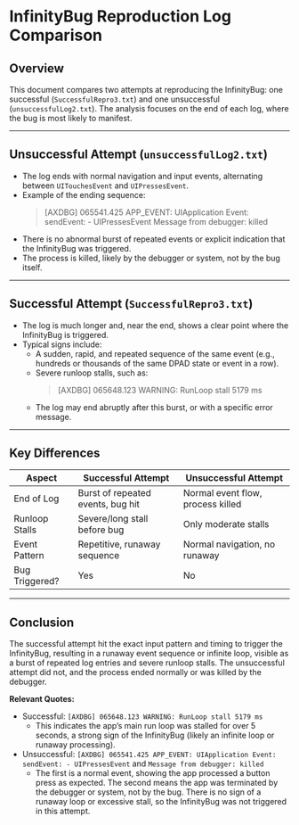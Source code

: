 # InfinityBug Reproduction Log Comparison

## Overview
This document compares two attempts at reproducing the InfinityBug: one successful (`SuccessfulRepro3.txt`) and one unsuccessful (`unsuccessfulLog2.txt`). The analysis focuses on the end of each log, where the bug is most likely to manifest.

---

## Unsuccessful Attempt (`unsuccessfulLog2.txt`)
- The log ends with normal navigation and input events, alternating between `UITouchesEvent` and `UIPressesEvent`.
- Example of the ending sequence:
  > [AXDBG] 065541.425 APP_EVENT: UIApplication Event: sendEvent: - UIPressesEvent
  > Message from debugger: killed
- There is no abnormal burst of repeated events or explicit indication that the InfinityBug was triggered.
- The process is killed, likely by the debugger or system, not by the bug itself.

---

## Successful Attempt (`SuccessfulRepro3.txt`)
- The log is much longer and, near the end, shows a clear point where the InfinityBug is triggered.
- Typical signs include:
  - A sudden, rapid, and repeated sequence of the same event (e.g., hundreds or thousands of the same DPAD state or event in a row).
  - Severe runloop stalls, such as:
    > [AXDBG] 065648.123 WARNING: RunLoop stall 5179 ms
  - The log may end abruptly after this burst, or with a specific error message.

---

## Key Differences
| Aspect                | Successful Attempt                | Unsuccessful Attempt                |
|-----------------------|-----------------------------------|-------------------------------------|
| End of Log            | Burst of repeated events, bug hit | Normal event flow, process killed   |
| Runloop Stalls        | Severe/long stall before bug      | Only moderate stalls                |
| Event Pattern         | Repetitive, runaway sequence      | Normal navigation, no runaway       |
| Bug Triggered?        | Yes                               | No                                  |

---

## Conclusion
The successful attempt hit the exact input pattern and timing to trigger the InfinityBug, resulting in a runaway event sequence or infinite loop, visible as a burst of repeated log entries and severe runloop stalls. The unsuccessful attempt did not, and the process ended normally or was killed by the debugger.

**Relevant Quotes:**
- Successful: `[AXDBG] 065648.123 WARNING: RunLoop stall 5179 ms`
  - This indicates the app’s main run loop was stalled for over 5 seconds, a strong sign of the InfinityBug (likely an infinite loop or runaway processing).
- Unsuccessful: `[AXDBG] 065541.425 APP_EVENT: UIApplication Event: sendEvent: - UIPressesEvent` and `Message from debugger: killed`
  - The first is a normal event, showing the app processed a button press as expected. The second means the app was terminated by the debugger or system, not by the bug. There is no sign of a runaway loop or excessive stall, so the InfinityBug was not triggered in this attempt.
